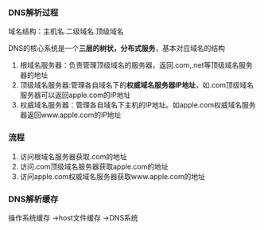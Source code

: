 ### DNS解析过程

域名结构：主机名.二级域名.顶级域名

DNS的核心系统是一个**三层的树状，分布式服务**，基本对应域名的结构

1. 根域名服务器：负责管理顶级域名的服务器，返回.com,.net等顶级域名服务器的地址
2. 顶级域名服务器:管理各自域名下的**权威域名服务器IP地址**，如.com顶级域名服务器可以返回apple.com的IP地址
3. 权威域名服务器：管理各自域名下主机的IP地址。如apple.com权威域名服务器返回www.apple.com的IP地址

### 流程

1. 访问根域名服务器获取.com的地址
2. 访问.com顶级域名服务器获取apple.com的地址
3. 访问apple.com权威域名服务器获取www.apple.com的地址

### DNS解析缓存

操作系统缓存 ->host文件缓存 ->DNS系统